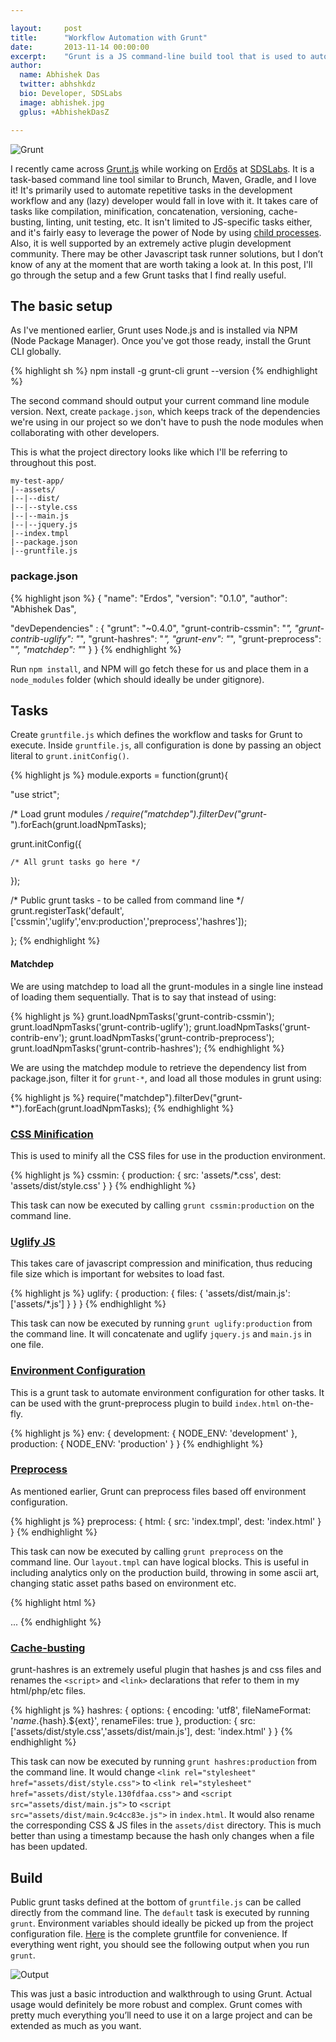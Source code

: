 ```yaml
---

layout:     post
title:      "Workflow Automation with Grunt"
date:       2013-11-14 00:00:00
excerpt:    "Grunt is a JS command-line build tool that is used to automate repetitive tasks"
author:
  name: Abhishek Das
  twitter: abhshkdz
  bio: Developer, SDSLabs
  image: abhishek.jpg
  gplus: +AbhishekDasZ

---
```


![Grunt](/images/posts/grunt/logo.png)

I recently came across [Grunt.js](https://gruntjs.com/) while working on [Erdős](https://blog.sdslabs.co/2013/10/erdos-codebot/) at [SDSLabs](//github.com/sdslabs). It is a task-based command line tool similar to Brunch, Maven, Gradle, and I love it! It's primarily used to automate repetitive tasks in the development workflow and any (lazy) developer would fall in love with it. It takes care of tasks like compilation, minification, concatenation, versioning, cache-busting, linting, unit testing, etc. It isn't limited to JS-specific tasks either, and it's fairly easy to leverage the power of Node by using [child processes](https://gruntjs.com/api/grunt.util#grunt.util.spawn). Also, it is well supported by an extremely active plugin development community. There may be other Javascript task runner solutions, but I don’t know of any at the moment that are worth taking a look at. In this post, I'll go through the setup and a few Grunt tasks that I find really useful.

## The basic setup

As I've mentioned earlier, Grunt uses Node.js and is installed via NPM (Node Package Manager). Once you've got those ready, install the Grunt CLI globally.

{% highlight sh %}
npm install -g grunt-cli
grunt --version
{% endhighlight %}

The second command should output your current command line module version. Next, create `package.json`, which keeps track of the dependencies we're using in our project so we don't have to push the node modules when collaborating with other developers.

This is what the project directory looks like which I'll be referring to throughout this post.

    my-test-app/
    |--assets/
    |--|--dist/
    |--|--style.css
    |--|--main.js
    |--|--jquery.js
    |--index.tmpl
    |--package.json
    |--gruntfile.js

### package.json

{% highlight json %}
{
  "name": "Erdos",
  "version": "0.1.0",
  "author": "Abhishek Das",

  "devDependencies" : {
    "grunt": "~0.4.0",
    "grunt-contrib-cssmin": "*",
    "grunt-contrib-uglify": "*",
    "grunt-hashres": "*",
    "grunt-env": "*",
    "grunt-preprocess": "*",
    "matchdep": "*"
  } 
}
{% endhighlight %}

Run `npm install`, and NPM will go fetch these for us and place them in a `node_modules` folder (which should ideally be under gitignore).

## Tasks

Create `gruntfile.js` which defines the workflow and tasks for Grunt to execute. Inside `gruntfile.js`, all configuration is done by passing an object literal to `grunt.initConfig()`.

{% highlight js %}
module.exports = function(grunt){

  "use strict";

  /* Load grunt modules */
  require("matchdep").filterDev("grunt-*").forEach(grunt.loadNpmTasks);

  grunt.initConfig({

    /* All grunt tasks go here */

  });

  /* Public grunt tasks - to be called from command line */
  grunt.registerTask('default', ['cssmin','uglify','env:production','preprocess','hashres']);

};
{% endhighlight %}

#### Matchdep

We are using matchdep to load all the grunt-modules in a single line instead of loading them sequentially. That is to say that instead of using:

{% highlight js %}
grunt.loadNpmTasks('grunt-contrib-cssmin');
grunt.loadNpmTasks('grunt-contrib-uglify');
grunt.loadNpmTasks('grunt-contrib-env');
grunt.loadNpmTasks('grunt-contrib-preprocess');
grunt.loadNpmTasks('grunt-contrib-hashres');
{% endhighlight %}

We are using the matchdep module to retrieve the dependency list from package.json, filter it for `grunt-*`, and load all those modules in grunt using:

{% highlight js %}
require("matchdep").filterDev("grunt-*").forEach(grunt.loadNpmTasks);
{% endhighlight %}

### [CSS Minification](https://github.com/gruntjs/grunt-contrib-cssmin)

This is used to minify all the CSS files for use in the production environment.

{% highlight js %}
cssmin: {
  production: {
    src: 'assets/*.css',
    dest: 'assets/dist/style.css'
  }
}
{% endhighlight %}

This task can now be executed by calling `grunt cssmin:production` on the command line.

### [Uglify JS](https://github.com/gruntjs/grunt-contrib-uglify)

This takes care of javascript compression and minification, thus reducing file size which is important for websites to load fast. 

{% highlight js %}
uglify: {
  production: {
    files: {
      'assets/dist/main.js': ['assets/*.js']
    }
  }
}
{% endhighlight %}

This task can now be executed by running `grunt uglify:production` from the command line. It will concatenate and uglify `jquery.js` and `main.js` in one file.

### [Environment Configuration](https://github.com/jsoverson/grunt-env/)

This is a grunt task to automate environment configuration for other tasks. It can be used with the grunt-preprocess plugin to build `index.html` on-the-fly.

{% highlight js %}
env: {
  development: {
    NODE_ENV: 'development'
  },
  production: {
    NODE_ENV: 'production'
  }
}
{% endhighlight %}

### [Preprocess](https://github.com/jsoverson/grunt-preprocess/)

As mentioned earlier, Grunt can preprocess files based off environment configuration.

{% highlight js %}
preprocess: {
  html: {
    src: 'index.tmpl',
    dest: 'index.html'
  }
}
{% endhighlight %}

This task can now be executed by calling `grunt preprocess` on the command line. Our `layout.tmpl` can have logical blocks. This is useful in including analytics only on the production build, throwing in some ascii art, changing static asset paths based on environment etc.

{% highlight html %}
<!doctype html>
<html>
  <!-- @if NODE_ENV = 'production' -->
  <!--
        ,---,.                                         
    ,'  .' |             ,---,                       
  ,---.'   |  __  ,-.  ,---.'|   ,---.               
  |   |   .',' ,'/ /|  |   | :  '   ,'\   .--.--.    
  :   :  |-,'  | |' |  |   | | /   /   | /  /    '   
  :   |  ;/||  |   ,',--.__| |.   ; ,. :|  :  /`./   
  |   :   .''  :  / /   ,'   |'   | |: :|  :  ;_     
  |   |  |-,|  | ' .   '  /  |'   | .; : \  \    `.  
  '   :  ;/|;  : | '   ; |:  ||   :    |  `----.   \ 
  |   |    \|  , ; |   | '/  ' \   \  /  /  /`--'  / 
  |   :   .' ---'  |   :    :|  `----'  '--'.     /  
  |   | ,'          \   \  /              `--'---'   
  `----'             `----'                          

  -->
  <!-- @endif -->
  ...
{% endhighlight %}

### [Cache-busting](https://github.com/Luismahou/grunt-hashres)

grunt-hashres is an extremely useful plugin that hashes js and css files and renames the `<script>` and `<link>` declarations that refer to them in my html/php/etc files.

{% highlight js %}
hashres: {
  options: {
    encoding: 'utf8',
    fileNameFormat: '${name}.${hash}.${ext}',
    renameFiles: true
  },
  production: {
    src: ['assets/dist/style.css','assets/dist/main.js'],
    dest: 'index.html'
  }
}
{% endhighlight %}

This task can now be executed by running `grunt hashres:production` from the command line. It would change `<link rel="stylesheet" href="assets/dist/style.css">` to `<link rel="stylesheet" href="assets/dist/style.130fdfaa.css">` and `<script src="assets/dist/main.js">` to `<script src="assets/dist/main.9c4cc83e.js">` in `index.html`. It would also rename the corresponding CSS & JS files in the `assets/dist` directory. This is much better than using a timestamp because the hash only changes when a file has been updated.

## Build

Public grunt tasks defined at the bottom of `gruntfile.js` can be called directly from the command line. The `default` task is executed by running `grunt`. Environment variables should ideally be picked up from the project configuration file. [Here](https://gist.github.com/abhshkdz/7460904) is the complete gruntfile for convenience. If everything went right, you should see the following output when you run `grunt`.

![Output](/images/posts/grunt/output.png)

This was just a basic introduction and walkthrough to using Grunt. Actual usage would definitely be more robust and complex. Grunt comes with pretty much everything you’ll need to use it on a large project and can be extended as much as you want.
